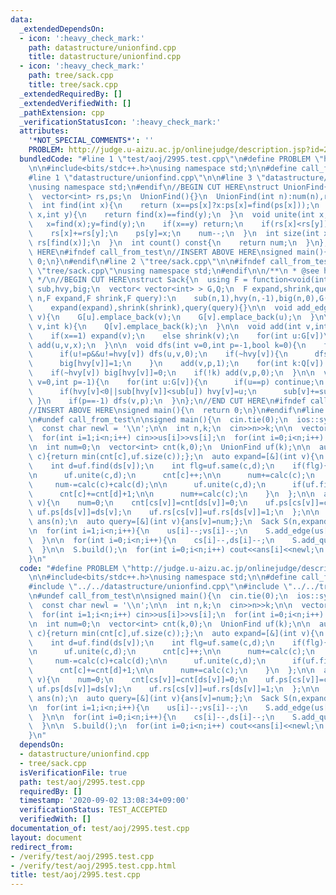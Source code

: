 ```yaml
---
data:
  _extendedDependsOn:
  - icon: ':heavy_check_mark:'
    path: datastructure/unionfind.cpp
    title: datastructure/unionfind.cpp
  - icon: ':heavy_check_mark:'
    path: tree/sack.cpp
    title: tree/sack.cpp
  _extendedRequiredBy: []
  _extendedVerifiedWith: []
  _pathExtension: cpp
  _verificationStatusIcon: ':heavy_check_mark:'
  attributes:
    '*NOT_SPECIAL_COMMENTS*': ''
    PROBLEM: http://judge.u-aizu.ac.jp/onlinejudge/description.jsp?id=2995
  bundledCode: "#line 1 \"test/aoj/2995.test.cpp\"\n#define PROBLEM \"http://judge.u-aizu.ac.jp/onlinejudge/description.jsp?id=2995\"\
    \n\n#include<bits/stdc++.h>\nusing namespace std;\n\n#define call_from_test\n\
    #line 1 \"datastructure/unionfind.cpp\"\n\n#line 3 \"datastructure/unionfind.cpp\"\
    \nusing namespace std;\n#endif\n//BEGIN CUT HERE\nstruct UnionFind{\n  int num;\n\
    \  vector<int> rs,ps;\n  UnionFind(){}\n  UnionFind(int n):num(n),rs(n,1),ps(n,0){iota(ps.begin(),ps.end(),0);}\n\
    \  int find(int x){\n    return (x==ps[x]?x:ps[x]=find(ps[x]));\n  }\n  bool same(int\
    \ x,int y){\n    return find(x)==find(y);\n  }\n  void unite(int x,int y){\n \
    \   x=find(x);y=find(y);\n    if(x==y) return;\n    if(rs[x]<rs[y]) swap(x,y);\n\
    \    rs[x]+=rs[y];\n    ps[y]=x;\n    num--;\n  }\n  int size(int x){\n    return\
    \ rs[find(x)];\n  }\n  int count() const{\n    return num;\n  }\n};\n//END CUT\
    \ HERE\n#ifndef call_from_test\n//INSERT ABOVE HERE\nsigned main(){\n  return\
    \ 0;\n}\n#endif\n#line 2 \"tree/sack.cpp\"\n\n#ifndef call_from_test\n#line 5\
    \ \"tree/sack.cpp\"\nusing namespace std;\n#endif\n\n/**\n * @see https://codeforces.com/blog/entry/44351\n\
    \ */\n//BEGIN CUT HERE\nstruct Sack{\n  using F = function<void(int)>;\n\n  vector<int>\
    \ sub,hvy,big;\n  vector< vector<int> > G,Q;\n  F expand,shrink,query;\n\n  Sack(int\
    \ n,F expand,F shrink,F query):\n    sub(n,1),hvy(n,-1),big(n,0),G(n),Q(n),\n\
    \    expand(expand),shrink(shrink),query(query){}\n\n  void add_edge(int u,int\
    \ v){\n    G[u].emplace_back(v);\n    G[v].emplace_back(u);\n  }\n\n  void add_query(int\
    \ v,int k){\n    Q[v].emplace_back(k);\n  }\n\n  void add(int v,int p,int x){\n\
    \    if(x==1) expand(v);\n    else shrink(v);\n    for(int u:G[v])\n      if(u!=p&&!big[u])\
    \ add(u,v,x);\n  }\n\n  void dfs(int v=0,int p=-1,bool k=0){\n    for(int u:G[v])\n\
    \      if(u!=p&&u!=hvy[v]) dfs(u,v,0);\n    if(~hvy[v]){\n      dfs(hvy[v],v,1);\n\
    \      big[hvy[v]]=1;\n    }\n    add(v,p,1);\n    for(int k:Q[v]) query(k);\n\
    \    if(~hvy[v]) big[hvy[v]]=0;\n    if(!k) add(v,p,0);\n  }\n\n  void build(int\
    \ v=0,int p=-1){\n    for(int u:G[v]){\n      if(u==p) continue;\n      build(u,v);\n\
    \      if(hvy[v]<0||sub[hvy[v]]<sub[u]) hvy[v]=u;\n      sub[v]+=sub[u];\n   \
    \ }\n    if(p==-1) dfs(v,p);\n  }\n};\n//END CUT HERE\n#ifndef call_from_test\n\
    //INSERT ABOVE HERE\nsigned main(){\n  return 0;\n}\n#endif\n#line 9 \"test/aoj/2995.test.cpp\"\
    \n#undef call_from_test\n\nsigned main(){\n  cin.tie(0);\n  ios::sync_with_stdio(0);\n\
    \  const char newl = '\\n';\n\n  int n,k;\n  cin>>n>>k;\n\n  vector<int> us(n),vs(n),cs(n),ds(n);\n\
    \  for(int i=1;i<n;i++) cin>>us[i]>>vs[i];\n  for(int i=0;i<n;i++) cin>>cs[i]>>ds[i];\n\
    \n  int num=0;\n  vector<int> cnt(k,0);\n  UnionFind uf(k);\n\n  auto calc=[&](int\
    \ c){return min(cnt[c],uf.size(c));};\n  auto expand=[&](int v){\n    int c=uf.find(cs[v]);\n\
    \    int d=uf.find(ds[v]);\n    int flg=uf.same(c,d);\n    if(flg){\n      num-=calc(c);\n\
    \n      uf.unite(c,d);\n      cnt[c]++;\n\n      num+=calc(c);\n    }else{\n \
    \     num-=calc(c)+calc(d);\n\n      uf.unite(c,d);\n      if(uf.find(c)!=c) swap(c,d);\n\
    \      cnt[c]+=cnt[d]+1;\n\n      num+=calc(c);\n    }\n  };\n\n  auto shrink=[&](int\
    \ v){\n    num=0;\n    cnt[cs[v]]=cnt[ds[v]]=0;\n    uf.ps[cs[v]]=cs[v];\n   \
    \ uf.ps[ds[v]]=ds[v];\n    uf.rs[cs[v]]=uf.rs[ds[v]]=1;\n  };\n\n  vector<int>\
    \ ans(n);\n  auto query=[&](int v){ans[v]=num;};\n  Sack S(n,expand,shrink,query);\n\
    \n  for(int i=1;i<n;i++){\n    us[i]--;vs[i]--;\n    S.add_edge(us[i],vs[i]);\n\
    \  }\n\n  for(int i=0;i<n;i++){\n    cs[i]--,ds[i]--;\n    S.add_query(i,i);\n\
    \  }\n\n  S.build();\n  for(int i=0;i<n;i++) cout<<ans[i]<<newl;\n  return 0;\n\
    }\n"
  code: "#define PROBLEM \"http://judge.u-aizu.ac.jp/onlinejudge/description.jsp?id=2995\"\
    \n\n#include<bits/stdc++.h>\nusing namespace std;\n\n#define call_from_test\n\
    #include \"../../datastructure/unionfind.cpp\"\n#include \"../../tree/sack.cpp\"\
    \n#undef call_from_test\n\nsigned main(){\n  cin.tie(0);\n  ios::sync_with_stdio(0);\n\
    \  const char newl = '\\n';\n\n  int n,k;\n  cin>>n>>k;\n\n  vector<int> us(n),vs(n),cs(n),ds(n);\n\
    \  for(int i=1;i<n;i++) cin>>us[i]>>vs[i];\n  for(int i=0;i<n;i++) cin>>cs[i]>>ds[i];\n\
    \n  int num=0;\n  vector<int> cnt(k,0);\n  UnionFind uf(k);\n\n  auto calc=[&](int\
    \ c){return min(cnt[c],uf.size(c));};\n  auto expand=[&](int v){\n    int c=uf.find(cs[v]);\n\
    \    int d=uf.find(ds[v]);\n    int flg=uf.same(c,d);\n    if(flg){\n      num-=calc(c);\n\
    \n      uf.unite(c,d);\n      cnt[c]++;\n\n      num+=calc(c);\n    }else{\n \
    \     num-=calc(c)+calc(d);\n\n      uf.unite(c,d);\n      if(uf.find(c)!=c) swap(c,d);\n\
    \      cnt[c]+=cnt[d]+1;\n\n      num+=calc(c);\n    }\n  };\n\n  auto shrink=[&](int\
    \ v){\n    num=0;\n    cnt[cs[v]]=cnt[ds[v]]=0;\n    uf.ps[cs[v]]=cs[v];\n   \
    \ uf.ps[ds[v]]=ds[v];\n    uf.rs[cs[v]]=uf.rs[ds[v]]=1;\n  };\n\n  vector<int>\
    \ ans(n);\n  auto query=[&](int v){ans[v]=num;};\n  Sack S(n,expand,shrink,query);\n\
    \n  for(int i=1;i<n;i++){\n    us[i]--;vs[i]--;\n    S.add_edge(us[i],vs[i]);\n\
    \  }\n\n  for(int i=0;i<n;i++){\n    cs[i]--,ds[i]--;\n    S.add_query(i,i);\n\
    \  }\n\n  S.build();\n  for(int i=0;i<n;i++) cout<<ans[i]<<newl;\n  return 0;\n\
    }\n"
  dependsOn:
  - datastructure/unionfind.cpp
  - tree/sack.cpp
  isVerificationFile: true
  path: test/aoj/2995.test.cpp
  requiredBy: []
  timestamp: '2020-09-02 13:08:34+09:00'
  verificationStatus: TEST_ACCEPTED
  verifiedWith: []
documentation_of: test/aoj/2995.test.cpp
layout: document
redirect_from:
- /verify/test/aoj/2995.test.cpp
- /verify/test/aoj/2995.test.cpp.html
title: test/aoj/2995.test.cpp
---
```

